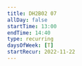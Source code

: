 ```yaml
---
title: DH2B02 07
allDay: false
startTime: 13:00
endTime: 14:40
type: recurring
daysOfWeek: [T]
startRecur: 2022-11-22
---
```

